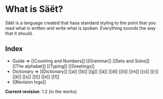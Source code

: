 # What is Säët?
Säët is a language created that hasa standard styling to the point that you read what is written and write what is spoken. Everything sounds the way that it should.

## Index
- Guide => [[Counting and Numbers]] [[Grammar]] [[Sets and Solos]] [[The alphabet]] [[Typing]] [[Greetings]]
- Dictionary => [[Dictionary]] [[a]] [[b]] [[g]] [[ä]] [[d]] [[ö]] [[m]] [[o]] [[r]] [[ë]] [[s]] [[t]] [[e]] [[f]]
- [[Revision logs]]

**Current revision**: 1.2 (in the works)